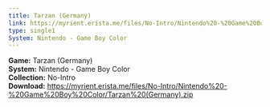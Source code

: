 ```yaml
---
title: Tarzan (Germany)
link: https://myrient.erista.me/files/No-Intro/Nintendo%20-%20Game%20Boy%20Color/Tarzan%20(Germany).zip
type: single1
System: Nintendo - Game Boy Color
---
```

<b>Game:</b> Tarzan (Germany)<br>
<b>System:</b> Nintendo - Game Boy Color<br>
<b>Collection:</b> No-Intro<br>
<b>Download:</b> https://myrient.erista.me/files/No-Intro/Nintendo%20-%20Game%20Boy%20Color/Tarzan%20(Germany).zip